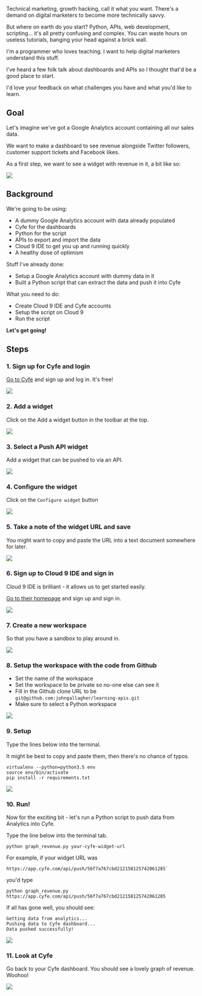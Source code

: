 Technical marketing, growth hacking, call it what you want. There's a demand on digital marketers to become more technically savvy.

But where on earth do you start? Python, APIs, web development, scripting... it's all pretty confusing and complex. You can waste hours on useless tutorials, banging your head against a brick wall.

I'm a programmer who loves teaching. I want to help digital marketers understand this stuff.

I've heard a few folk talk about dashboards and APIs so I thought that'd be a good place to start.

I'd love your feedback on what challenges you have and what you'd like to learn.

## Goal

Let's imagine we've got a Google Analytics account containing all our sales data.

We want to make a dashboard to see revenue alongside Twitter followers, customer support tickets and Facebook likes.

As a first step, we want to see a widget with revenue in it, a bit like so:

![](https://dl.dropboxusercontent.com/u/136780/0_dashboard.png)

## Background

We're going to be using:

* A dummy Google Analytics account with data already populated
* Cyfe for the dashboards
* Python for the script
* APIs to export and import the data
* Cloud 9 IDE to get you up and running quickly
* A healthy dose of optimism

Stuff I've already done:

* Setup a Google Analytics account with dummy data in it
* Built a Python script that can extract the data and push it into Cyfe

What you need to do:

* Create Cloud 9 IDE and Cyfe accounts
* Setup the script on Cloud 9
* Run the script

**Let's get going!**

## Steps

### 1. Sign up for Cyfe and login

[Go to Cyfe](http://www.cyfe.com) and sign up and log in. It's free!

![](https://dl.dropboxusercontent.com/u/136780/1_signup_for_cyfe.png)

### 2. Add a widget

Click on the Add a widget button in the toolbar at the top.

![](https://dl.dropboxusercontent.com/u/136780/2_add_a_widget.png)

### 3. Select a Push API widget

Add a widget that can be pushed to via an API.

![](https://dl.dropboxusercontent.com/u/136780/3_select_push_widget.png)

### 4. Configure the widget

Click on the `Configure widget` button

![](https://dl.dropboxusercontent.com/u/136780/4_configure_the_widget.png)

### 5. Take a note of the widget URL and save

You might want to copy and paste the URL into a text document somewhere for later.

![](https://dl.dropboxusercontent.com/u/136780/5_take_note_of_widget_url_and_save.png)

### 6. Sign up to Cloud 9 IDE and sign in

Cloud 9 IDE is brilliant - it allows us to get started easily.

[Go to their homepage](http://c9.io) and sign up and sign in.

![](https://dl.dropboxusercontent.com/u/136780/6_sign_up_and_sign_in.png)

### 7. Create a new workspace

So that you have a sandbox to play around in.

![](https://dl.dropboxusercontent.com/u/136780/7_create_workspace.png)


### 8. Setup the workspace with the code from Github

* Set the name of the workspace
* Set the workspace to be private so no-one else can see it
* Fill in the Github clone URL to be `git@github.com:johngallagher/learning-apis.git`
* Make sure to select a Python workspace

![](https://dl.dropboxusercontent.com/u/136780/8_clone_into_workspace.png)

### 9. Setup

Type the lines below into the terminal.

It might be best to copy and paste them, then there's no chance of typos.

```
virtualenv --python=python3.5 env
source env/bin/activate
pip install -r requirements.txt
```

![](https://dl.dropboxusercontent.com/u/136780/9_setup.png)

### 10. Run!

Now for the exciting bit - let's run a Python script to push data from Analytics into Cyfe.

Type the line below into the terminal tab.

```
python graph_revenue.py your-cyfe-widget-url
```

For example, if your widget URL was

```
https://app.cyfe.com/api/push/56f7a767cbd212158125742061285`
```

you'd type

```
python graph_revenue.py https://app.cyfe.com/api/push/56f7a767cbd212158125742061285
```
If all has gone well, you should see:

```
Getting data from analytics...
Pushing data to Cyfe dashboard...
Data pushed successfully!
```

![](https://dl.dropboxusercontent.com/u/136780/10_run.png)

### 11. Look at Cyfe

Go back to your Cyfe dashboard. You should see a lovely graph of revenue. Woohoo!


![](https://dl.dropboxusercontent.com/u/136780/11_look_at_cyfe.png)
